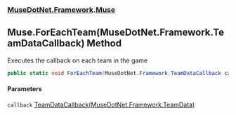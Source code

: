 ### [MuseDotNet.Framework](./MuseDotNet-Framework.md 'MuseDotNet.Framework').[Muse](./Muse.md 'MuseDotNet.Framework.Muse')
## Muse.ForEachTeam(MuseDotNet.Framework.TeamDataCallback) Method
Executes the callback on each team in the game  
```csharp
public static void ForEachTeam(MuseDotNet.Framework.TeamDataCallback callback);
```
#### Parameters
<a name='MuseDotNet-Framework-Muse-ForEachTeam(MuseDotNet-Framework-TeamDataCallback)-callback'></a>
`callback` [TeamDataCallback(MuseDotNet.Framework.TeamData)](./TeamDataCallback(TeamData).md 'MuseDotNet.Framework.TeamDataCallback(MuseDotNet.Framework.TeamData)')  
  
